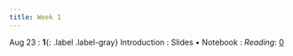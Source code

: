 ```yaml
---
title: Week 1
---
```


Aug 23
: **1**{: .label .label-gray} Introduction
: Slides &#8226; Notebook
: *Reading*: [0](https://data-88e.github.io/textbook/content/00-intro/index.html)
